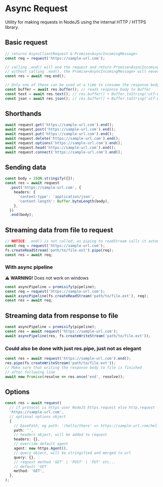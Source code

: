 # Async Request

Utility for making requests in NodeJS using the internal HTTP / HTTPS library.

## Basic request

```ts
// returns AsyncClientRequest & Promise<AsyncIncomingMessage>
const req = request('https://sample-url.com');

// calling .end() will end the request and return Promise<AsyncIncomingMessage>
// without calling .end(), the Promise<AsyncIncomingMessage> will never resolve
const res = await req.end();

// Only one of these can be used at a time to consume the response body
const buffer = await res.buffer(); // reads response body to Buffer
const text = await res.text(); // res.buffer() + Buffer.toString('utf-8')
const json = await res.json(); // res.buffer() + Buffer.toString('utf-8') + JSON.parse
```

## Shorthands

```ts
await request.get('https://sample-url.com').end();
await request.post('https://sample-url.com').end();
await request.put('https://sample-url.com').end();
await request.delete('https://sample-url.com').end();
await request.options('https://sample-url.com').end();
await request.head('https://sample-url.com').end();
await request.connect('https://sample-url.com').end();
```

## Sending data

```ts
const body = JSON.stringify({});
const res = await request
  .post('https://sample-url.com', {
    headers: {
      'content-type': 'application/json',
      'content-length': Buffer.byteLength(body),
    },
  })
  .end(body);
```

## Streaming data from file to request

```ts
// NOTICE: .end() is not called, as piping to readStream calls it automatically
const req = request('https://sample-url.com');
fs.createReadStream('path/to/file.ext').pipe(req);
const res = await req;
```

### With async pipeline

⚠️ **WARNING!** Does not work on windows

```ts
const asyncPipeline = promisify(pipeline);
const req = request('https://sample-url.com');
await asyncPipeline(fs.createReadStream('path/to/file.ext'), req);
const res = await req;
```

## Streaming data from response to file

```ts
const asyncPipeline = promisify(pipeline);
const res = await request('https://sample-url.com');
await asyncPipeline(res, fs.createWriteStream('path/to/file.ext'));
```

### Could also be done with just res.pipe, just not as elegant

```ts
const res = await request('https://sample-url.com').end();
res.pipe(fs.createWriteStream('path/to/file.ext'));
// Make sure that writing the response body to file is finished
// after following line
await new Promise(resolve => res.once('end', resolve));
```

## Options

```ts
const res = await request(
  // if protocol is https user NodeJS https.request else http.request
  'https://sample-url.com',
  // optional options object
  {
    // basePath, eg path: '/hello/there' => https://sample-url.com/hello/there
    path: '',
    // headers object, will be added to request
    headers: {},
    // override default agent
    agent: new https.Agent(),
    // query object, will be stringified and merged to url
    query: {},
    // request method 'GET' | 'POST' | 'PUT' etc...
    // default 'GET'
    method: 'GET',
  },
);
```
